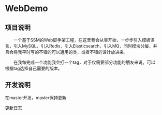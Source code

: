 # WebDemo

## 项目说明

&emsp;&emsp;一个基于SSM的Web脚手架工程，在这里我会从零开始，一步步引入模板语言，引入MySQL，引入Redis，引入Elasticsearch，引入MQ，同时模块分层，并且会将我平时写的不错的可以通用的类，或者不错的设计放进来。

&emsp;&emsp;在我每完成一个功能我会打一个tag，对于仅需要部分功能的朋友来说，可以根据tag选择自己需要的版本。

## 开发说明

在master开发，master保持更新

[更新日志](https://github.com/wayss000/WebDemo/blob/master/更新日志.md)  